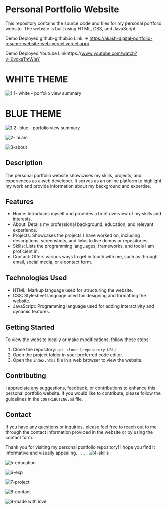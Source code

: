 # Personal Portfolio Website
This repository contains the source code and files for my personal portfolio website. The website is built using HTML, CSS, and JavaScript.

Demo Deployed github-github.io Link ->  https://akash-digital-portfolio-resume-website-web-vercel.vercel.app/    

Demo Deployed Youtube  Linkhttps://www.youtube.com/watch?v=0vdxaTmWIeY


# WHITE THEME
![1 1- white - porfolio view summary](https://github.com/akashkam559/Akash_Digital_Portfolio_Resume_Website-WebVercel/assets/41515202/8fc35930-e7f5-4b22-9067-55c51343ac49)


# BLUE THEME
![1 2- blue - porfolio view summary](https://github.com/akashkam559/Akash_Digital_Portfolio_Resume_Website-WebVercel/assets/41515202/96392e5c-c5d3-418d-843b-37f1e80f261b)

![2- hi am](https://github.com/akashkam559/Akash_Digital_Portfolio_Resume_Website-WebVercel/assets/41515202/8bb366e9-71bb-4483-a37e-cec2e427318d)

![3-about](https://github.com/akashkam559/Akash_Digital_Portfolio_Resume_Website-WebVercel/assets/41515202/2e4a30ba-90ec-4cff-8195-296c0440feb6)


## Description

The personal portfolio website showcases my skills, projects, and experiences as a web developer. It serves as an online platform to highlight my work and provide information about my background and expertise.

## Features

- Home: Introduces myself and provides a brief overview of my skills and interests.
- About: Details my professional background, education, and relevant experience.
- Projects: Showcases the projects I have worked on, including descriptions, screenshots, and links to live demos or repositories.
- Skills: Lists the programming languages, frameworks, and tools I am proficient in.
- Contact: Offers various ways to get in touch with me, such as through email, social media, or a contact form.

## Technologies Used

- HTML: Markup language used for structuring the website.
- CSS: Stylesheet language used for designing and formatting the website.
- JavaScript: Programming language used for adding interactivity and dynamic features.

## Getting Started

To view the website locally or make modifications, follow these steps:

1. Clone the repository: `git clone [repository URL]`
2. Open the project folder in your preferred code editor.
3. Open the `index.html` file in a web browser to view the website.

## Contributing

I appreciate any suggestions, feedback, or contributions to enhance this personal portfolio website. If you would like to contribute, please follow the guidelines in the `CONTRIBUTING.md` file.

## Contact

If you have any questions or inquiries, please feel free to reach out to me through the contact information provided in the website or by using the contact form.

Thank you for visiting my personal portfolio repository! I hope you find it informative and visually appealing.
.
.
.
.
![4-skills](https://github.com/akashkam559/Akash_Digital_Portfolio_Resume_Website-WebVercel/assets/41515202/3d7f4f67-7d88-408e-9148-70bf89524bc4)

![5-education](https://github.com/akashkam559/Akash_Digital_Portfolio_Resume_Website-WebVercel/assets/41515202/d9f71fab-abbb-456e-ab35-10749cc19da5)

![6-exp](https://github.com/akashkam559/Akash_Digital_Portfolio_Resume_Website-WebVercel/assets/41515202/842ee82a-f60d-4cbb-84d8-36ff812a0a1e)

![7-project](https://github.com/akashkam559/Akash_Digital_Portfolio_Resume_Website-WebVercel/assets/41515202/dd0c56ff-84ad-4ea2-b4dd-55fca952c063)

![8-contact](https://github.com/akashkam559/Akash_Digital_Portfolio_Resume_Website-WebVercel/assets/41515202/664e9bab-68ac-4200-a247-86052b504195)

![9-made with love](https://github.com/akashkam559/Akash_Digital_Portfolio_Resume_Website-WebVercel/assets/41515202/28148725-5d78-47cc-835b-a689a8853226)












